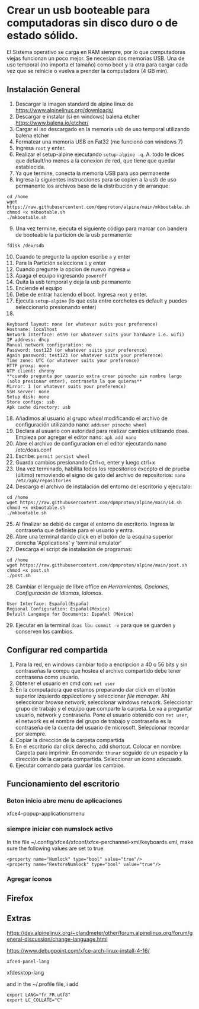 # Crear un usb booteable para computadoras sin disco duro o de estado sólido.

El Sistema operativo se carga en RAM siempre, por lo que computadoras viejas funcionan un poco mejor.
Se necesian dos memorias USB. Una de uso temporal (no importa el tamaño) como boot y la otra para cargar cada vez que se reinicie o vuelva a prender la computadora (4 GB min).

## Instalación General

1. Descargar la imagen standard de alpine linux de https://www.alpinelinux.org/downloads/
2. Descargar e instalar (si en windows) balena etcher https://www.balena.io/etcher/
3. Cargar el iso descargado en la memoria usb de uso temporal utilizando balena etcher
4. Formatear una memoria USB en Fat32 (me funcionó con windows 7)
5. Ingresa  `root` y enter.
6. Realizar el setup-alpine ejecutando `setup-alpine -q`. A. todo le dices que default/no menos a la conexion de red, que tiene que quedar establecida.
7. Ya que termine, conecta la memoria USB para uso permanente
8. Ingresa la siguientes instrucciones para se copien a la usb de uso permanente los archivos base de la distribución y de arranque:

```
cd /home
wget https://raw.githubusercontent.com/dpmproton/alpine/main/mkbootable.sh
chmod +x mkbootable.sh
./mkbootable.sh
```

9. Una vez termine, ejecuta el siguiente código para marcar con bandera de booteable la partición de la usb permanente:

```
fdisk /dev/sdb
```
10. Cuando te pregunte la opcion escribe `a` y enter
11. Para la Partición selecciona `1` y enter
12. Cuando pregunte la opcion de nuevo ingresa `w`
13. Apaga el equipo ingresando `poweroff`
14. Quita la usb temporal y deja la usb permanente
15. Enciende el equipo
16. Debe de entrar haciendo el boot. Ingresa  `root` y enter.
17. Ejecuta `setup-alpine` (lo que esta entre corchetes es default y puedes seleccionarlo presionando enter)
18. 
```
Keyboard layout: none (or whatever suits your preference)
Hostname: localhost
Network interface: eth0 (or whatever suits your hardware i.e. wifi)
IP address: dhcp
Manual network configuration: no
Password: test123 (or whatever suits your preference)
Again password: test123 (or whatever suits your preference)
Time zone: UTC (or whatever suits your preference)
HTTP proxy: none
NTP client: chrony
**cuando pregunta por usuario extra crear pinocho sin nombre largo (solo presionar enter), contraseña la que quieras**
Mirror: 1 (or whatever suits your preference)
SSH server: none
Setup disk: none
Store configs: usb 
Apk cache directory: usb
```

18. Añadimos al usuario al grupo *wheel* modificando el archivo de configuración utilizando nano: `adduser pinocho wheel` 
19. Declara al usuario con autoridad para realizar cambios utilizando doas. Empieza por agregar el editor nano: `apk add nano`
20. Abre el archivo de configuracion en el editor ejecutando nano /etc/doas.conf 
21. Escribe: `permit persist wheel`
22. Guarda cambios presionando Ctrl+o, enter y luego ctrl+x
23. Una vez terminado, habilita todos los repositorios excepto el de prueba (último) removiendo el signo de gato del archivo de repositorios:  `nano /etc/apk/repositories`
24. Descarga el archivo de instalación del entorno del escritorio y ejecutalo:

```
cd /home
wget https://raw.githubusercontent.com/dpmproton/alpine/main/i4.sh
chmod +x mkbootable.sh
./mkbootable.sh
```

25. Al finalizar se debió de cargar el entorno de escritorio. Ingresa la contraseña que definiste para el usuario y entra.
26. Abre una terminal dando click en el botón de la esquina superior derecha 'Applications' y 'terminal emulator'
27. Descarga el script de instalación de programas:

```
cd /home
wget https://raw.githubusercontent.com/dpmproton/alpine/main/post.sh
chmod +x post.sh
./post.sh
```

28. Cambiar el lenguaje de libre office en *Herramientas, Opciones, Configuración de Idiomas, Idiomas*.
```
User Interface: Español(España)
Regional Configuration: Español(México)
Default Language for Documents: Español (México)
```
29. Ejecutar en la terminal `doas lbu commit -v` para que se guarden y conserven los cambios.

## Configurar red compartida

1. Para la red, en windows cambiar todo a encripcion a 40 o 56 bits y sin contraseñas
la compu que hostea el archivo compartido debe tener contrasena como usuario.
2. Obtener el usuario en cmd con: `net user`
3. En la computadora que estamos preparando dar click en el botón superior izquierdo *applications* y seleccionar *file manager*. Ahí seleccionar *browse network*, seleccionar windows network. Seleccionar grupo de trabajo y el equipo que comparte la carpeta. Le va a preguntar usuario, network y contraseña. Pone el usuario obtenido con `net user`, el network es el nombre del grupo de trabajo y contraseña es la contraseña de la cuenta del usuario de microsoft. Seleccionar recordar por siempre.
4. Copiar la dirección de la carpeta compartida
5. En el escritorio dar click derecho, add shortcut. Colocar en nombre: Carpeta para imprimir. En comando: `thunar` seguido de un espacio y la dirección de la carpeta compartida. Seleccionar un ícono adecuado.
6. Ejecutar comando para guardar los cambios.

## Funcionamiento del escritorio



### Boton inicio abre menu de aplicaciones 

xfce4-popup-applicationsmenu

### siempre iniciar con numslock activo

In the file ~/.config/xfce4/xfconf/xfce-perchannel-xml/keyboards.xml, make sure the following values are set to true:


```
<property name="Numlock" type="bool" value="true"/>
<property name="RestoreNumlock" type="bool" value="true"/>
```

### Agregar íconos



## Firefox

## Extras

https://dev.alpinelinux.org/~clandmeter/other/forum.alpinelinux.org/forum/general-discussion/change-language.html

https://www.debugpoint.com/xfce-arch-linux-install-4-16/
 
  	xfce4-panel-lang
   xfdesktop-lang
   
   and in the ~/.profile file, i add
```
export LANG="fr_FR.utf8"
export LC_COLLATE="C"
```
